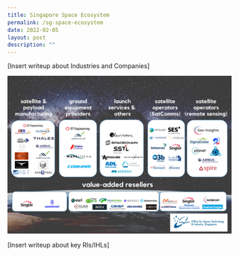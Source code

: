 ```yaml
---
title: Singapore Space Ecosystem
permalink: /sg-space-ecosystem
date: 2022-02-05
layout: post
description: ""
---
```





[Insert writeup about Industries and Companies]

![Alt text for image on Isomer site](/images/ecosystem.jpg)

[Insert writeup about key RIs/IHLs]
